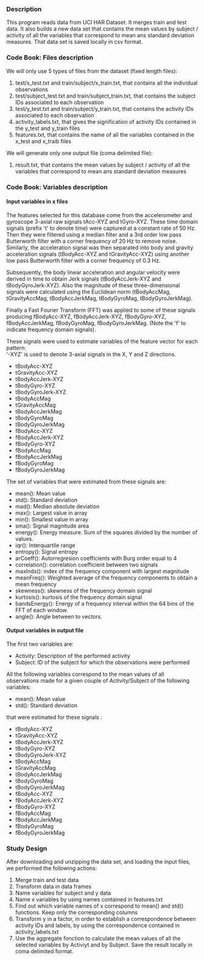 ### Description

This program reads data from UCI HAR Dataset. It merges train and test data. It also builds a new data set that contains the mean values by subject / activity of all the variables that correspond to mean ans standard deviation measures. That data set is saved locally in csv format.

### Code Book: Files description

We will only use 5 types of files from the dataset (fixed length files):
1) test/x_test.txt and train/subject/x_train.txt, that contains all the individual observations
2) test/subject_test.txt and train/subject_train.txt, that contains the subject IDs associated to each observation
3) test/y_test.txt and train/subject/y_train.txt, that contains the activity IDs associated to each observation
4) activity_labels.txt, that gives the signification of activity IDs contained in the y_test and y_train files
5) features.txt, that contains the name of all the variables contained in the x_test and x_traib files

We will generate only one output file (coma delimited file):
1) result.txt, that contains the mean values by subject / activity of all the variables that correspond to mean ans standard deviation measures

### Code Book: Variables description


#### Input variables in x files

The features selected for this database come from the accelerometer and gyroscope 3-axial raw signals tAcc-XYZ and tGyro-XYZ. These time domain signals (prefix 't' to denote time) were captured at a constant rate of 50 Hz. Then they were filtered using a median filter and a 3rd order low pass Butterworth filter with a corner frequency of 20 Hz to remove noise. Similarly, the acceleration signal was then separated into body and gravity acceleration signals (tBodyAcc-XYZ and tGravityAcc-XYZ) using another low pass Butterworth filter with a corner frequency of 0.3 Hz. 

Subsequently, the body linear acceleration and angular velocity were derived in time to obtain Jerk signals (tBodyAccJerk-XYZ and tBodyGyroJerk-XYZ). Also the magnitude of these three-dimensional signals were calculated using the Euclidean norm (tBodyAccMag, tGravityAccMag, tBodyAccJerkMag, tBodyGyroMag, tBodyGyroJerkMag). 

Finally a Fast Fourier Transform (FFT) was applied to some of these signals producing fBodyAcc-XYZ, fBodyAccJerk-XYZ, fBodyGyro-XYZ, fBodyAccJerkMag, fBodyGyroMag, fBodyGyroJerkMag. (Note the 'f' to indicate frequency domain signals). 

These signals were used to estimate variables of the feature vector for each pattern:  
'-XYZ' is used to denote 3-axial signals in the X, Y and Z directions.

* tBodyAcc-XYZ
* tGravityAcc-XYZ
* tBodyAccJerk-XYZ
* tBodyGyro-XYZ
* tBodyGyroJerk-XYZ
* tBodyAccMag
* tGravityAccMag
* tBodyAccJerkMag
* tBodyGyroMag
* tBodyGyroJerkMag
* fBodyAcc-XYZ
* fBodyAccJerk-XYZ
* fBodyGyro-XYZ
* fBodyAccMag
* fBodyAccJerkMag
* fBodyGyroMag
* fBodyGyroJerkMag

The set of variables that were estimated from these signals are: 

* mean(): Mean value
* std(): Standard deviation
* mad(): Median absolute deviation 
* max(): Largest value in array
* min(): Smallest value in array
* sma(): Signal magnitude area
* energy(): Energy measure. Sum of the squares divided by the number of values. 
* iqr(): Interquartile range 
* entropy(): Signal entropy
* arCoeff(): Autorregresion coefficients with Burg order equal to 4
* correlation(): correlation coefficient between two signals
* maxInds(): index of the frequency component with largest magnitude
* meanFreq(): Weighted average of the frequency components to obtain a mean frequency
* skewness(): skewness of the frequency domain signal 
* kurtosis(): kurtosis of the frequency domain signal 
* bandsEnergy(): Energy of a frequency interval within the 64 bins of the FFT of each window.
* angle(): Angle between to vectors.

#### Output variables in output file

The first two variables are:
* Activity: Description of the performed activity
* Subject: ID of the subject for which the observations were performed

All the following variables correspond to the mean values of all observations made for a given couple of Activity/Subject of the following variables:
* mean(): Mean value
* std(): Standard deviation

that were estimated for these signals : 
* tBodyAcc-XYZ
* tGravityAcc-XYZ
* tBodyAccJerk-XYZ
* tBodyGyro-XYZ
* tBodyGyroJerk-XYZ
* tBodyAccMag
* tGravityAccMag
* tBodyAccJerkMag
* tBodyGyroMag
* tBodyGyroJerkMag
* fBodyAcc-XYZ
* fBodyAccJerk-XYZ
* fBodyGyro-XYZ
* fBodyAccMag
* fBodyAccJerkMag
* fBodyGyroMag
* fBodyGyroJerkMag

### Study Design

After downloading and unzipping the data set, and loading the input files, we performed the following actions:
1. Merge train and test data
2. Transform data in data frames
3. Name variables for subject and y data
4. Name x variables by using names contained in features.txt	
5. Find out which variable names of x correspond to mean() and std() functions. Keep only the corresponding columns
6. Transform y in a factor, in order to establish a correspondence between activity IDs and labels, by using the correspondence contained in activity_labels.txt
7. Use the aggregate fonction to calculate the mean values of all the selected variables by Activiyt and by Subject. Save the result locally in coma delimited format.


